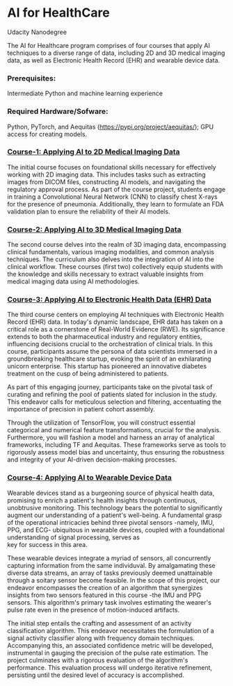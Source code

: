 # AI for HealthCare 
  Udacity Nanodegree

The AI for Healthcare program comprises of four courses that apply AI techniques to 
a diverse range of data, including 2D and 3D medical imaging data, as well as 
Electronic Health Record (EHR) and wearable device data.


### Prerequisites: 
   Intermediate Python and machine learning experience 

### Required Hardware/Sofware: 
   Python, PyTorch, and Aequitas (https://pypi.org/project/aequitas/); GPU access for creating models.

### [Course-1: Applying AI to 2D Medical Imaging Data](Course-1/README.md)

The initial course focuses on foundational skills necessary for effectively working with 2D imaging data. 
This includes tasks such as extracting images from DICOM files, constructing AI models, 
and navigating the regulatory approval process. As part of the course project, students 
engage in training a Convolutional Neural Network (CNN) to classify chest X-rays for the 
presence of pneumonia. Additionally, they learn to formulate an FDA validation plan to ensure the reliability of their AI models.

### [Course-2: Applying AI to 3D Medical Imaging Data](Course-2/README.md)

The second course delves into the realm of 3D imaging data, encompassing clinical fundamentals, various 
imaging modalities, and common analysis techniques. The curriculum also delves into the integration of AI 
into the clinical workflow. These courses (first two) collectively equip students with the knowledge and skills 
necessary to extract valuable insights from medical imaging data using AI methodologies.

### [Course-3: Applying AI to Electronic Health Data (EHR) Data](Course-3/README.md)

The third course centers on employing AI techniques with Electronic Health Record (EHR) data. In 
today's dynamic landscape, EHR data has taken on a critical role as a cornerstone of 
Real-World Evidence (RWE). Its significance extends to both the pharmaceutical industry and 
regulatory entities, influencing decisions crucial to the orchestration of clinical trials. In this course, 
participants assume the persona of data scientists immersed in a groundbreaking healthcare startup, 
evoking the spirit of an exhilarating unicorn enterprise. This startup has pioneered an innovative 
diabetes treatment on the cusp of being administered to patients.

As part of this engaging journey, participants take on the pivotal task of curating and refining the 
pool of patients slated for inclusion in the study. This endeavor calls for meticulous selection and 
filtering, accentuating the importance of precision in patient cohort assembly.

Through the utilization of TensorFlow, you will construct essential categorical and numerical feature 
transformations, crucial for the analysis. Furthermore, you will fashion a model and harness an array 
of analytical frameworks, including TF and Aequitas. These frameworks serve as tools to rigorously 
assess model bias and uncertainty, thus ensuring the robustness and integrity of your AI-driven 
decision-making processes.

### [Course-4: Applying AI to Wearable Device Data](Course-4/README.md) 

Wearable devices stand as a burgeoning source of physical health data, promising to enrich a patient's 
health insights through continuous, unobtrusive monitoring. This technology bears the potential to 
significantly augment our understanding of a patient's well-being. A fundamental grasp of the 
operational intricacies behind three pivotal sensors -namely, IMU, PPG, and ECG- ubiquitous 
in wearable devices, coupled with a foundational understanding of signal processing, serves as  
key for success in this area.

These wearable devices integrate a myriad of sensors, all concurrently capturing information from the 
same individuval. By amalgamating these diverse data streams, an array of tasks previously deemed unattainable
through a soitary sensor become feasible.  In the scope 
of this project, our endeavor encompasses the creation of an algorithm that synergizes insights 
from two sensors featured in this course -the IMU and PPG sensors. This algorithm's primary 
task involves estimating the wearer's pulse rate even in the presence of motion-induced artifacts.

The initial step entails the crafting and assessment of an activity classification algorithm. This endeavor 
necessitates the formulation of a signal activity classifier along with frequency domain techniques. 
Accompanying this, an associated confidence metric will be developed, instrumental in gauging the 
precision of the pulse rate estimation. The project culminates with a rigorous evaluation of 
the algorithm's performance. This evaluation process will undergo iterative refinement, 
persisting until the desired level of accuracy is accomplished.


